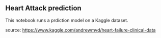 ## Heart Attack prediction

This notebook runs a prdiction model on a Kaggle dataset.


source: https://www.kaggle.com/andrewmvd/heart-failure-clinical-data